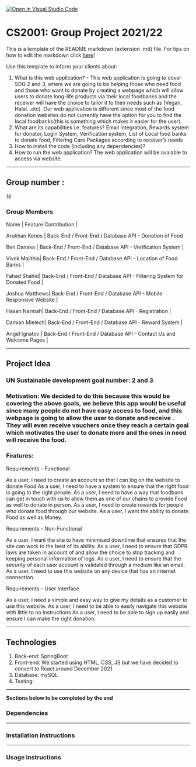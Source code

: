 [![Open in Visual Studio Code](https://classroom.github.com/assets/open-in-vscode-f059dc9a6f8d3a56e377f745f24479a46679e63a5d9fe6f495e02850cd0d8118.svg)](https://classroom.github.com/online_ide?assignment_repo_id=6108227&assignment_repo_type=AssignmentRepo)
# CS2001: Group Project 2021/22

This is a template of the README markdown (extension .md)  file. For tips on how to edit the markdown click [here](https://guides.github.com/features/mastering-markdown/)!


Use this template to inform your clients about:

1. What is this web application? - This web application is going to cover SDG 2 and 3, where we are going to be helping those who need food and those who want to donate by creating a webpage which will allow users to donate long-life products via their local foodbanks and the receiver will have the choice to tailor it to their needs such as (Vegan, Halal...etc). Our web application is different since most of the food donation websites do not currently have the option for you to find the local foodbanks(this is something which makes it easier for the user). 
2. What are its capabilities i.e. features? Email Integration, Rewards system for donator, Login System, Verification system, List of Local food banks to donate food, Filtering Care Packages according to receiver’s needs
3. How to install the code (including any dependencies)?
4. How to run the web application? The web application will be avaiable to access via website.

---

## Group number : 
16

### Group Members

Name | Feature Contribution |

Arukhan Kenes |  Back-End / Front-End / Database API - Donation of Food

Ben Danaka |  Back-End / Front-End / Database API - Verification System |

Vivek Majithia|  Back-End / Front-End / Database API - Location of Food Banks |

Fahad Shahid|  Back-End / Front-End / Database API - Filtering System for Donated Food |

Joshua Matthews|  Back-End / Front-End / Database API - Mobile Responsive Website |

Hasan Narmah|  Back-End / Front-End / Database API - Registration |

Damian Mielech|  Back-End / Front-End / Database API - Reward System |

Angel Ignatov |  Back-End / Front-End / Database API - Contact Us and Welcome Pages |

---

## Project Idea

### UN Sustainable development goal number: 2 and 3

### Motivation: We decided to do this because this would be covering the above goals, we believe this app would be useful since many people do not have easy access to food, and this webpage is going to allow the user to donate and receive . They will even receive vouchers once they reach a certain goal which motivates the user to donate more and the ones in need will receive the food.

### Features:
Requirements – Functional

As a user, I need to create an account so that I can log on the website to donate Food
As a user, I need to have a system to ensure that the right food is going to the right people.
As a user, I need to have a way that foodbank can get in touch with us to allow them as one of our chains to provide Food as well to donate in person.
As a user, I need to create rewards for people who donate food through our website. 
As a user, I want the ability to donate Food as well as Money.

Requirements – Non-Functional

As a user, I want the site to have minimised downtime that ensures that the site can work to the best of its ability. 
As a user, I need to ensure that GDPR laws are taken in account of and allow the choice to stop tracking and keeping personal information of logs. 
As a user, I need to ensure that the security of each user account is validated through a medium like an email.
As a user, I need to use this website on any device that has an internet connection. 

Requirements – User Interface 

As a user, I need a simple and easy way to give my details as a customer to use this website.
As a user, I need to be able to easily navigate this website with little to no instructions
As a user, I need to be able to sign up easily and ensure I can make the right donation.

---

## Technologies

1. Back-end: SpringBoot
2. Front-end: We started using HTML, CSS, JS but we have decided to convert to React around December 2021
3. Database: mySQL
4. Testing:

---

****Sections below to be completed by the end****

### Dependencies

---

### Installation instructions

---

### Usage instructions 

